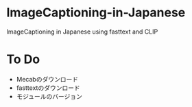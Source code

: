 # ImageCaptioning-in-Japanese
ImageCaptioning in Japanese using fasttext and CLIP 

# To Do
* Mecabのダウンロード
* fasttextのダウンロード
* モジュールのバージョン
